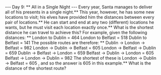 --- Day 9: ** All in a Single Night ---
Every year, Santa manages to deliver all of his presents in a single night.**
This year, however, he has some
new locations
to visit; his elves have provided him the distances between every pair of locations.**  He can start and end at any two (different) locations he wants, but he must visit each location exactly once.**  What is the
shortest distance
he can travel to achieve this?
For example, given the following distances: **
London to Dublin = 464
London to Belfast = 518
Dublin to Belfast = 141
The possible routes are therefore: **
Dublin -> London -> Belfast = 982
London -> Dublin -> Belfast = 605
London -> Belfast -> Dublin = 659
Dublin -> Belfast -> London = 659
Belfast -> Dublin -> London = 605
Belfast -> London -> Dublin = 982
The shortest of these is
London -> Dublin -> Belfast = 605
, and so the answer is
605
in this example.**
What is the distance of the shortest route?
